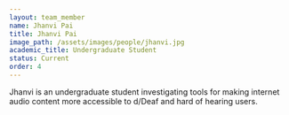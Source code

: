 ```yaml
---
layout: team_member
name: Jhanvi Pai
title: Jhanvi Pai
image_path: /assets/images/people/jhanvi.jpg
academic_title: Undergraduate Student
status: Current
order: 4
---
```


Jhanvi is an undergraduate student investigating tools for making internet audio content more accessible to d/Deaf and hard of hearing users.
